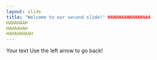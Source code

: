 ```yaml
---
layout: slide
title: "Welcome to our second slide!" HAHAHAAHHAHAHAAA
HAHAHAAH
HAHAAHAH
HAHAHAHAAH
---
```

Your text
Use the left arrow to go back!

